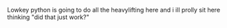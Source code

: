 Lowkey python is going to do all the heavylifting here and i ill prolly sit here thinking "did that just work?"
